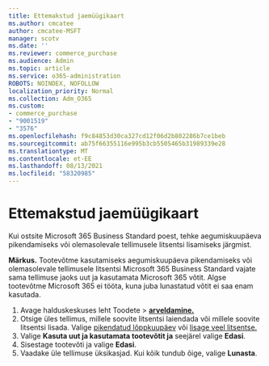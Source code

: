 ```yaml
---
title: Ettemakstud jaemüügikaart
ms.author: cmcatee
author: cmcatee-MSFT
manager: scotv
ms.date: ''
ms.reviewer: commerce_purchase
ms.audience: Admin
ms.topic: article
ms.service: o365-administration
ROBOTS: NOINDEX, NOFOLLOW
localization_priority: Normal
ms.collection: Adm_O365
ms.custom:
- commerce_purchase
- "9001519"
- "3576"
ms.openlocfilehash: f9c84853d30ca327cd12f06d2b802286b7ce1beb
ms.sourcegitcommit: ab75f66355116e995b3cb5505465b31989339e28
ms.translationtype: MT
ms.contentlocale: et-EE
ms.lasthandoff: 08/13/2021
ms.locfileid: "58320985"
---
```

# <a name="retail-prepaid-card"></a>Ettemakstud jaemüügikaart

Kui ostsite Microsoft 365 Business Standard poest, tehke aegumiskuupäeva pikendamiseks või olemasolevale tellimusele litsentsi lisamiseks järgmist.

**Märkus.** Tootevõtme kasutamiseks aegumiskuupäeva pikendamiseks või olemasolevale tellimusele litsentsi Microsoft 365 Business Standard vajate sama tellimuse jaoks uut ja kasutamata Microsoft 365 võtit. Algse tootevõtme Microsoft 365 ei tööta, kuna juba lunastatud võtit ei saa enam kasutada.

1. Avage halduskeskuses leht Toodete  >  **[arveldamine.](https://go.microsoft.com/fwlink/p/?linkid=842054)**
2. Otsige üles tellimus, millele soovite litsentsi laiendada või millele soovite litsentsi lisada. Valige [pikendatud lõppkuupäev](https://go.microsoft.com/fwlink/p/?linkid=842054) või [lisage veel litsentse.](https://go.microsoft.com/fwlink/p/?linkid=842054)
3. Valige **Kasuta uut ja kasutamata tootevõtit ja** seejärel valige **Edasi**.
4. Sisestage tootevõti ja valige **Edasi**.
5. Vaadake üle tellimuse üksikasjad. Kui kõik tundub õige, valige **Lunasta**.